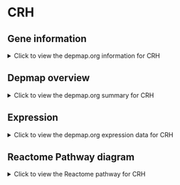 <h1>CRH</h1>

<h2>Gene information</h2>
<details>
  <summary>Click to view the depmap.org information for CRH</summary>
  <p><a href="https://depmap.org/portal/gene/CRH?tab=about" target="_BLANK">Open page in a new tab...</a></p>
  <iframe src="https://depmap.org/portal/gene/CRH?tab=about" style="border:none;width:100%;height:800px"></iframe>
</details>

<h2>Depmap overview</h2>
<details>
  <summary>Click to view the depmap.org summary for CRH</summary>
  <p><a href="https://depmap.org/portal/gene/CRH?tab=overview" target="_BLANK">Open page in a new tab...</a></p>
  <iframe src="https://depmap.org/portal/gene/CRH?tab=overview" style="border:none;width:100%;height:800px"></iframe>
</details>

<h2>Expression</h2>
<details>
  <summary>Click to view the depmap.org expression data for CRH</summary>
  <p><a href="https://depmap.org/portal/gene/CRH?tab=characterization" target="_BLANK">Open page in a new tab...</a></p>
  <iframe src="https://depmap.org/portal/gene/CRH?tab=characterization" style="border:none;width:100%;height:800px"></iframe>
</details>



<h2>Reactome Pathway diagram</h2>
<details>
  <summary>Click to view the Reactome pathway for CRH</summary>
  <p><a href="https://reactome.org/PathwayBrowser/#/R-HSA-418555" target="_BLANK">Open page in a new tab...</a></p>
  <p>G alpha (s) signalling events</p>
<iframe src="https://reactome.org/PathwayBrowser/#/R-HSA-418555" style="border:none;width:100%;height:800px"></iframe>
</details>




